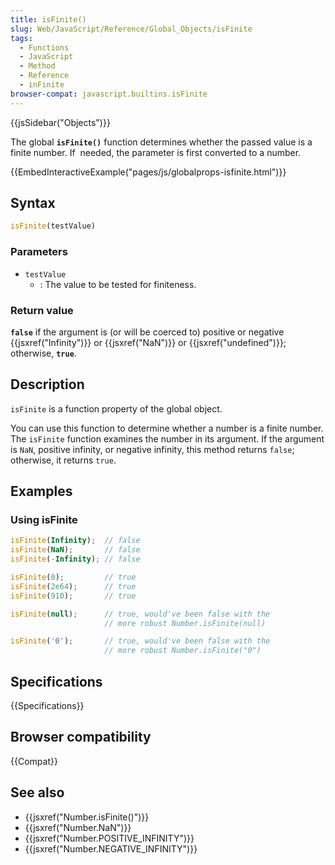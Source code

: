 ```yaml
---
title: isFinite()
slug: Web/JavaScript/Reference/Global_Objects/isFinite
tags:
  - Functions
  - JavaScript
  - Method
  - Reference
  - inFinite
browser-compat: javascript.builtins.isFinite
---
```

{{jsSidebar("Objects")}}

The global **`isFinite()`** function determines whether the passed value is a
finite number. If  needed, the parameter is first converted to a number.

{{EmbedInteractiveExample("pages/js/globalprops-isfinite.html")}}

## Syntax

```js
isFinite(testValue)
```

### Parameters

- `testValue`
  - : The value to be tested for finiteness.

### Return value

**`false`** if the argument is (or will be coerced to) positive or negative
{{jsxref("Infinity")}} or {{jsxref("NaN")}} or
{{jsxref("undefined")}}; otherwise, **`true`**.

## Description

`isFinite` is a function property of the global object.

You can use this function to determine whether a number is a finite number. The
`isFinite` function examines the number in its argument. If the argument is
`NaN`, positive infinity, or negative infinity, this method returns `false`;
otherwise, it returns `true`.

## Examples

### Using isFinite

```js
isFinite(Infinity);  // false
isFinite(NaN);       // false
isFinite(-Infinity); // false

isFinite(0);         // true
isFinite(2e64);      // true
isFinite(910);       // true

isFinite(null);      // true, would've been false with the
                     // more robust Number.isFinite(null)

isFinite('0');       // true, would've been false with the
                     // more robust Number.isFinite("0")
```

## Specifications

{{Specifications}}

## Browser compatibility

{{Compat}}

## See also

- {{jsxref("Number.isFinite()")}}
- {{jsxref("Number.NaN")}}
- {{jsxref("Number.POSITIVE_INFINITY")}}
- {{jsxref("Number.NEGATIVE_INFINITY")}}
